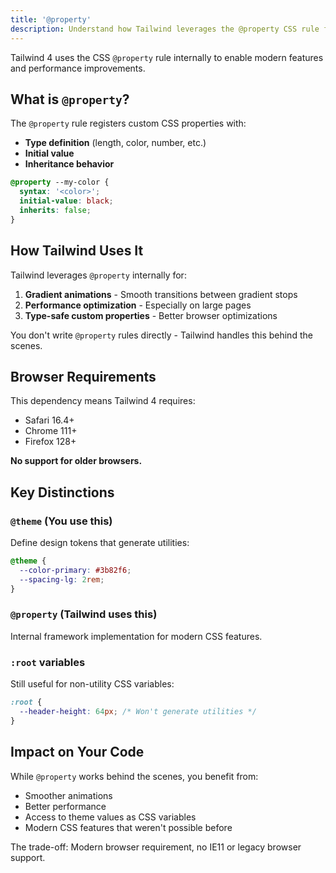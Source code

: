 ```yaml
---
title: '@property'
description: Understand how Tailwind leverages the @property CSS rule for modern features and performance improvements.
---
```


Tailwind 4 uses the CSS `@property` rule internally to enable modern features and performance improvements.

## What is `@property`?

The `@property` rule registers custom CSS properties with:

- **Type definition** (length, color, number, etc.)
- **Initial value**
- **Inheritance behavior**

```scss
@property --my-color {
  syntax: '<color>';
  initial-value: black;
  inherits: false;
}
```

## How Tailwind Uses It

Tailwind leverages `@property` internally for:

1. **Gradient animations** - Smooth transitions between gradient stops
2. **Performance optimization** - Especially on large pages
3. **Type-safe custom properties** - Better browser optimizations

You don't write `@property` rules directly - Tailwind handles this behind the scenes.

## Browser Requirements

This dependency means Tailwind 4 requires:

- Safari 16.4+
- Chrome 111+
- Firefox 128+

**No support for older browsers.**

## Key Distinctions

### `@theme` (You use this)

Define design tokens that generate utilities:

```scss
@theme {
  --color-primary: #3b82f6;
  --spacing-lg: 2rem;
}
```

### `@property` (Tailwind uses this)

Internal framework implementation for modern CSS features.

### `:root` variables

Still useful for non-utility CSS variables:

```css
:root {
  --header-height: 64px; /* Won't generate utilities */
}
```

## Impact on Your Code

While `@property` works behind the scenes, you benefit from:

- Smoother animations
- Better performance
- Access to theme values as CSS variables
- Modern CSS features that weren't possible before

The trade-off: Modern browser requirement, no IE11 or legacy browser support.
